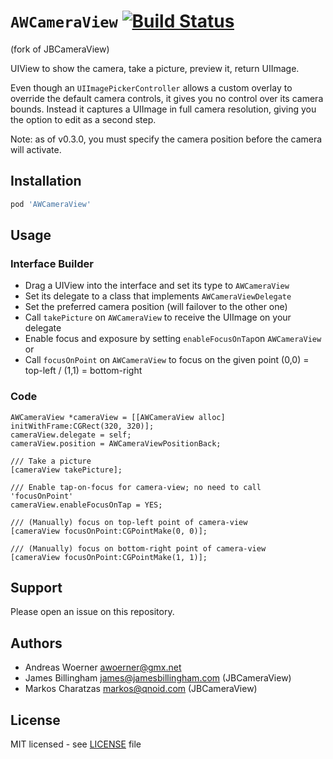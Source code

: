 # `AWCameraView` [![Build Status](https://travis-ci.org/Aw79/AWCameraView.svg?branch=master)](https://travis-ci.org/Aw79/AWCameraView)
(fork of JBCameraView)

UIView to show the camera, take a picture, preview it, return UIImage.

Even though an `UIImagePickerController` allows a custom overlay to override the
default camera controls, it gives you no control over its camera bounds. Instead
it captures a UIImage in full camera resolution, giving you the option to edit
as a second step.

Note: as of v0.3.0, you must specify the camera position before the camera will
activate.

## Installation

```ruby
pod 'AWCameraView'
```

## Usage

### Interface Builder

* Drag a UIView into the interface and set its type to `AWCameraView`
* Set its delegate to a class that implements `AWCameraViewDelegate`
* Set the preferred camera position (will failover to the other one)
* Call `takePicture` on `AWCameraView` to receive the UIImage on your delegate
* Enable focus and exposure by setting `enableFocusOnTap`on `AWCameraView` or
* Call `focusOnPoint` on `AWCameraView` to focus on the given point (0,0) = top-left / (1,1) = bottom-right


### Code

```objc
AWCameraView *cameraView = [[AWCameraView alloc] initWithFrame:CGRect(320, 320)];
cameraView.delegate = self;
cameraView.position = AWCameraViewPositionBack;

/// Take a picture
[cameraView takePicture];

/// Enable tap-on-focus for camera-view; no need to call 'focusOnPoint'
cameraView.enableFocusOnTap = YES;

/// (Manually) focus on top-left point of camera-view
[cameraView focusOnPoint:CGPointMake(0, 0)];

/// (Manually) focus on bottom-right point of camera-view
[cameraView focusOnPoint:CGPointMake(1, 1)];
```

## Support

Please open an issue on this repository.

## Authors

- Andreas Woerner <awoerner@gmx.net>
- James Billingham <james@jamesbillingham.com> (JBCameraView)
- Markos Charatzas <markos@qnoid.com> (JBCameraView)

## License

MIT licensed - see [LICENSE](LICENSE) file
